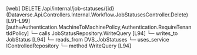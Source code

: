 [web] DELETE /api/internal/job-statuses/{id}  (Dataverse.Api.Controllers.Internal.Workflow.JobStatusesController.Delete)  [L91–L99] [auth=Authentication.MachineToMachinePolicy,Authentication.RequireTenantIdPolicy]
  └─ calls JobStatusRepository.WriteQuery [L94]
  └─ writes_to JobStatus [L94]
    └─ reads_from DVS_JobStatuses
  └─ uses_service IControlledRepository<JobStatus>
    └─ method WriteQuery [L94]


